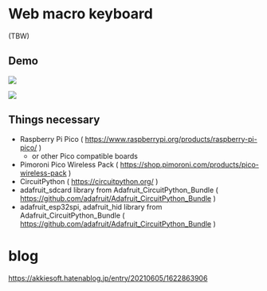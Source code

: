 # Web macro keyboard

(TBW)

## Demo

[![](https://img.youtube.com/vi/PhV_Oo09gBc/0.jpg)](https://www.youtube.com/watch?v=PhV_Oo09gBc)

[![](https://img.youtube.com/vi/BCKGSaURxd0/3.jpg)](https://www.youtube.com/watch?v=BCKGSaURxd0)

## Things necessary

* Raspberry Pi Pico ( https://www.raspberrypi.org/products/raspberry-pi-pico/ )
    * or other Pico compatible boards
* Pimoroni Pico Wireless Pack ( https://shop.pimoroni.com/products/pico-wireless-pack )
* CircuitPython ( https://circuitpython.org/ )
* adafruit_sdcard library from Adafruit_CircuitPython_Bundle ( https://github.com/adafruit/Adafruit_CircuitPython_Bundle )
* adafruit_esp32spi, adafruit_hid library from Adafruit_CircuitPython_Bundle ( https://github.com/adafruit/Adafruit_CircuitPython_Bundle )

# blog

https://akkiesoft.hatenablog.jp/entry/20210605/1622863906
